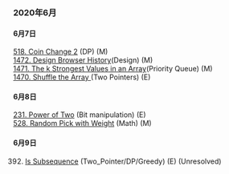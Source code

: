 ### 2020年6月  
#### 6月7日  
[518. Coin Change 2](https://github.com/Jesse1204/Leetcode/tree/master/DP/518.%20Coin%20Change%202) (DP) (M)  
[1472. Design Browser History](https://github.com/Jesse1204/Leetcode/tree/master/Design/1472.%20Design%20Browser%20History)(Design) (M)  
[1471. The k Strongest Values in an Array](https://github.com/Jesse1204/Leetcode/tree/master/Priority_Queue/1471.%20The%20k%20Strongest%20Values%20in%20an%20Array)(Priority Queue) (M)  
[1470. Shuffle the Array ](https://github.com/Jesse1204/Leetcode/tree/master/Two_Pointers/1470.%20Shuffle%20the%20Array)(Two Pointers) (E) 

#### 6月8日  
[231. Power of Two](https://github.com/Jesse1204/Leetcode/tree/master/Bit/231.%20Power%20of%20Two) (Bit manipulation) (E)  
[528. Random Pick with Weight](https://github.com/Jesse1204/Leetcode/tree/master/Math/528.%20Random%20Pick%20with%20Weight) (Math) (M)

#### 6月9日  
392. [Is Subsequence](https://leetcode.com/problems/is-subsequence/) (Two_Pointer/DP/Greedy) (E) (Unresolved)
